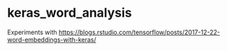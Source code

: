 # keras_word_analysis
Experiments with https://blogs.rstudio.com/tensorflow/posts/2017-12-22-word-embeddings-with-keras/
